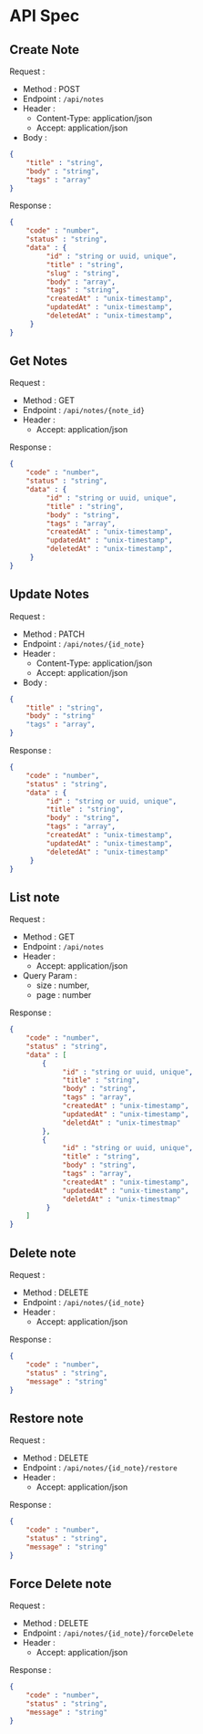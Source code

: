 # API Spec
## Create Note

Request :
- Method : POST
- Endpoint : `/api/notes`
- Header :
    - Content-Type: application/json
    - Accept: application/json
- Body :

```json 
{
    "title" : "string",
    "body" : "string",
    "tags" : "array"
}
```

Response :

```json 
{
    "code" : "number",
    "status" : "string",
    "data" : {
         "id" : "string or uuid, unique",
         "title" : "string",
         "slug" : "string",
         "body" : "array",
         "tags" : "string",
         "createdAt" : "unix-timestamp",
         "updatedAt" : "unix-timestamp",
         "deletedAt" : "unix-timestamp",
     }
}
```

## Get Notes

Request :
- Method : GET
- Endpoint : `/api/notes/{note_id}`
- Header :
    - Accept: application/json

Response :

```json 
{
    "code" : "number",
    "status" : "string",
    "data" : {
         "id" : "string or uuid, unique",
         "title" : "string",
         "body" : "string",
         "tags" : "array",
         "createdAt" : "unix-timestamp",
         "updatedAt" : "unix-timestamp",
         "deletedAt" : "unix-timestamp",
     }
}
```

## Update Notes

Request :
- Method : PATCH
- Endpoint : `/api/notes/{id_note}`
- Header :
    - Content-Type: application/json
    - Accept: application/json
- Body :

```json 
{
    "title" : "string",
    "body" : "string"
    "tags" : "array",
}
```

Response :

```json 
{
    "code" : "number",
    "status" : "string",
    "data" : {
         "id" : "string or uuid, unique",
         "title" : "string",
         "body" : "string",
         "tags" : "array",
         "createdAt" : "unix-timestamp",
         "updatedAt" : "unix-timestamp",
         "deletedAt" : "unix-timestamp"
     }
}
```

## List note

Request :
- Method : GET
- Endpoint : `/api/notes`
- Header :
    - Accept: application/json
- Query Param :
    - size : number,
    - page : number

Response :

```json 
{
    "code" : "number",
    "status" : "string",
    "data" : [
        {
             "id" : "string or uuid, unique",
             "title" : "string",
             "body" : "string",
             "tags" : "array",
             "createdAt" : "unix-timestamp",
             "updatedAt" : "unix-timestamp",
             "deletdAt" : "unix-timestmap"
        },
        {
             "id" : "string or uuid, unique",
             "title" : "string",
             "body" : "string",
             "tags" : "array",
             "createdAt" : "unix-timestamp",
             "updatedAt" : "unix-timestamp",
             "deletdAt" : "unix-timestmap"
         }
    ]
}
```

## Delete note

Request :
- Method : DELETE
- Endpoint : `/api/notes/{id_note}`
- Header :
    - Accept: application/json

Response :

```json 
{
    "code" : "number",
    "status" : "string",
    "message" : "string"
}
```
## Restore note

Request :
- Method : DELETE
- Endpoint : `/api/notes/{id_note}/restore`
- Header :
    - Accept: application/json

Response :

```json 
{
    "code" : "number",
    "status" : "string",
    "message" : "string"
}
```
## Force Delete note

Request :
- Method : DELETE
- Endpoint : `/api/notes/{id_note}/forceDelete`
- Header :
    - Accept: application/json

Response :

```json 
{
    "code" : "number",
    "status" : "string",
    "message" : "string"
}
```
